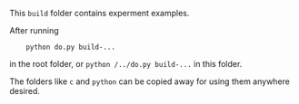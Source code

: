 This `build` folder contains experment examples.

After running
```
    python do.py build-...
```
in the root folder, or `python /../do.py build-...` in this folder. 

The folders like `c` and `python` can be copied away for using
them anywhere desired.
